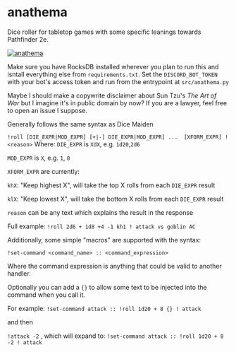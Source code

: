 # anathema
Dice roller for tabletop games with some specific leanings towards Pathfinder 2e.

[![anathema](https://circleci.com/gh/bunker-inspector/anathema.svg?style=svg)](https://app.circleci.com/pipelines/github/bunker-inspector/anathema)

Make sure you have RocksDB installed wherever you plan to run this and isntall everything else from `requirements.txt`. Set the `DISCORD_BOT_TOKEN` with your bot's access token and run from the entrypoint at `src/anathema.py`

Maybe I should make a copywrite disclaimer about Sun Tzu's _The Art of War_ but I imagine it's in public domain by now? If you are a lawyer, feel free to open an issue I suppose.

Generally follows the same syntax as Dice Maiden

`!roll [DIE_EXPR|MOD_EXPR] [+|-] DIE_EXPR|MOD_EXPR] ...  [XFORM_EXPR] ! <reason>`
Where: 
`DIE_EXPR` is `XdX`, e.g. `1d20`,`2d6`

`MOD_EXPR` is `X`, e.g. `1`, `8`

`XFORM_EXPR` are currently:

`khX`: "Keep highest X", will take the top X rolls from each `DIE_EXPR` result

`klX`: "Keep lowest X", will take the bottom X rolls from each `DIE_EXPR` result

`reason` can be any text which explains the result in the response

Full example:
`!roll 2d6 + 1d8 +4 -1 kh1 ! attack vs goblin AC`

Additionally, some simple "macros" are supported with the syntax:

`!set-command <command_name> :: <command_expression>`

Where the command expression is anything that could be valid to another handler. 

Optionally you can add a `{}` to allow some text to be injected into the command when you call it.

For example:
`!set-command attack :: !roll 1d20 + 8 {} ! attack`

and then

`!attack -2` , which will expand to: `!set-command attack :: !roll 1d20 + 8 -2 ! attack`
